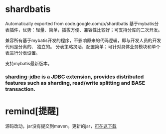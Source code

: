 # shardbatis
Automatically exported from code.google.com/p/shardbatis
基于mybatis分表插件，优势：轻量、简单，插拔方便、兼容性比较好；可支持分库的二次开发。
 
兼容所有基于mybatis开发的程序，不影响原来的代码逻辑，即与开发人员的开发代码是分离的、
独立的。
分表策略灵活，配置简单；可针对具体业务模块和单个表进行分表设置。

支持mybatis最新版本。

### [sharding-jdbc](https://github.com/dangdangdotcom/sharding-jdbc) is a JDBC extension, provides distributed features such as sharding, read/write splitting and BASE transaction.

# remind[提醒]
源码改动，jar没有提交到maven。更新的jar，[可在这下载](http://www.cnblogs.com/zhima/p/7560184.html)